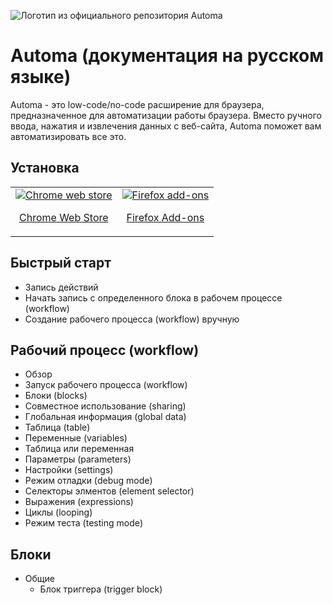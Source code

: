 ![Логотип из официального репозитория Automa](https://github.com/AutomaApp/automa/raw/main/src/assets/images/icon-128.png)
# Automa (документация на русском языке)
Automa - это low-code/no-code расширение для браузера, предназначенное для автоматизации работы браузера. Вместо ручного ввода, нажатия и извлечения данных с веб-сайта, Automa поможет вам автоматизировать все это.
## Установка
<markdown-accessiblity-table data-catalyst=""><table cellspacing="0" cellpadding="0">
  <tbody><tr>
    <td valign="center">
      <a align="center" href="https://chrome.google.com/webstore/detail/automa/infppggnoaenmfagbfknfkancpbljcca" rel="nofollow">
        <img src="https://user-images.githubusercontent.com/22908993/166417152-f870bfbd-1770-4c28-b69d-a7303aebc9a6.png" alt="Chrome web store" style="max-width: 100%;">
        <p align="center" dir="auto">Chrome Web Store</p>
      </a>
    </td>
    <td valign="center">
      <a href="https://addons.mozilla.org/en-US/firefox/addon/automa/" rel="nofollow">
        <img src="https://user-images.githubusercontent.com/22908993/166417727-3481fef4-00e5-4cf0-bb03-27fb880d993c.png" alt="Firefox add-ons" style="max-width: 100%;">
        <p align="center" dir="auto">Firefox Add-ons</p>
      </a>
    </td>
  </tr>
</tbody></table></markdown-accessiblity-table>

## Быстрый старт
- Запись действий
- Начать запись с определенного блока в рабочем процессе (workflow)
- Создание рабочего процесса (workflow) вручную

## Рабочий процесс (workflow)
- Обзор
- Запуск рабочего процесса (workflow)
- Блоки (blocks)
- Совместное использование (sharing)
- Глобальная информация (global data)
- Таблица (table)
- Переменные (variables)
- Таблица или переменная
- Параметры (parameters)
- Настройки (settings)
- Режим отладки (debug mode)
- Селекторы элментов (element selector)
- Выражения (expressions)
- Циклы (looping)
- Режим теста (testing mode)

## Блоки
- Общие
  - Блок триггера (trigger block)
